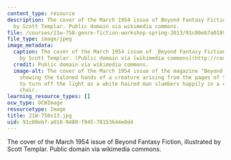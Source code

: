 ```yaml
---
content_type: resource
description: The cover of the March 1954 issue of Beyond Fantasy Fiction, illustrated
  by Scott Templar. Public domain via wikimedia commons.
file: /courses/21w-758-genre-fiction-workshop-spring-2013/91c00eb7a0189480f94578153644e0d4_21W-758s13.jpg
file_type: image/jpeg
image_metadata:
  caption: The cover of the March 1954 issue of _Beyond Fantasy Fiction_, illustrated
    by Scott Templar. (Public domain via [wikimedia commons](http://commons.wikimedia.org/wiki/File:BeyondFantasyFictionMar54.jpg).)
  credit: Public domain via wikimedia commons.
  image-alt: The cover of the March 1954 issue of the magazine "Beyond Fantasy Fiction,"
    showing the taloned hands of a creature arising from the pages of the book "Demonology,"
    to turn off the light as a white haired man slumbers happily in a carved wooden
    chair.
learning_resource_types: []
ocw_type: OCWImage
resourcetype: Image
title: 21W-758s13.jpg
uid: 91c00eb7-a018-9480-f945-78153644e0d4
---
```

The cover of the March 1954 issue of Beyond Fantasy Fiction, illustrated by Scott Templar. Public domain via wikimedia commons.

